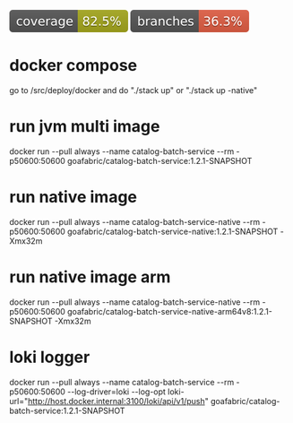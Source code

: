 ![Coverage](.github/badges/jacoco.svg)
![Branches](.github/badges/branches.svg)

# docker compose
go to /src/deploy/docker and do "./stack up" or "./stack up -native"

# run jvm multi image
docker run --pull always --name catalog-batch-service --rm -p50600:50600 goafabric/catalog-batch-service:1.2.1-SNAPSHOT

# run native image
docker run --pull always --name catalog-batch-service-native --rm -p50600:50600 goafabric/catalog-batch-service-native:1.2.1-SNAPSHOT -Xmx32m

# run native image arm
docker run --pull always --name catalog-batch-service-native --rm -p50600:50600 goafabric/catalog-batch-service-native-arm64v8:1.2.1-SNAPSHOT -Xmx32m

# loki logger
docker run --pull always --name catalog-batch-service --rm -p50600:50600 --log-driver=loki --log-opt loki-url="http://host.docker.internal:3100/loki/api/v1/push" goafabric/catalog-batch-service:1.2.1-SNAPSHOT